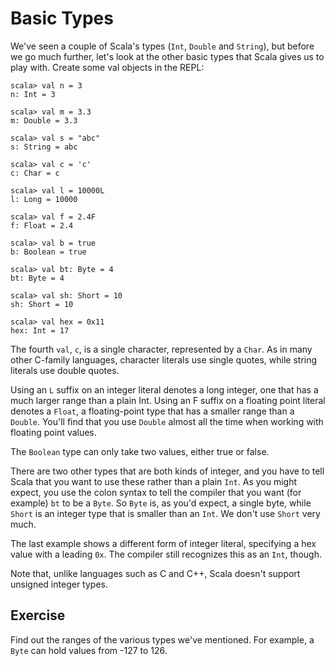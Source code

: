 # Basic Types

We've seen a couple of Scala's types (`Int`, `Double` and `String`), but before we go much further, let's look at the other basic types that Scala gives us to play with. Create some val objects in the REPL:

~~~~~~~~
scala> val n = 3
n: Int = 3

scala> val m = 3.3
m: Double = 3.3

scala> val s = "abc"
s: String = abc

scala> val c = 'c'
c: Char = c

scala> val l = 10000L
l: Long = 10000

scala> val f = 2.4F
f: Float = 2.4

scala> val b = true
b: Boolean = true

scala> val bt: Byte = 4
bt: Byte = 4

scala> val sh: Short = 10
sh: Short = 10

scala> val hex = 0x11
hex: Int = 17
~~~~~~~~

The fourth `val`, `c`, is a single character, represented by a `Char`. As in many other C-family languages, character literals use single quotes, while string literals use double quotes.

Using an `L` suffix on an integer literal denotes a long integer, one that has a much larger range than a plain Int. Using an F suffix on a floating point literal denotes a `Float`, a floating-point type that has a smaller range than a `Double`. You'll find that you use `Double` almost all the time when working with floating point values.

The `Boolean` type can only take two values, either true or false.

There are two other types that are both kinds of integer, and you have to tell Scala that you want to use these rather than a plain `Int`. As you might expect, you use the colon syntax to tell the compiler that you want (for example) `bt` to be a `Byte`. So `Byte` is, as you'd expect, a single byte, while `Short` is an integer type that is smaller than an `Int`. We don't use `Short` very much.

The last example shows a different form of integer literal, specifying a hex value with a leading `0x`. The compiler still recognizes this as an `Int`, though.

Note that, unlike languages such as C and C++, Scala doesn't support unsigned integer types.

## Exercise

Find out the ranges of the various types we've mentioned. For example, a `Byte` can hold values from -127 to 126.